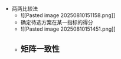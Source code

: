 - 两两比较法
	- ![[Pasted image 20250810151158.png]]
	- 确定待选方案在某一指标的得分
	- ![[Pasted image 20250810151451.png]]
	- 矩阵一致性
		- 